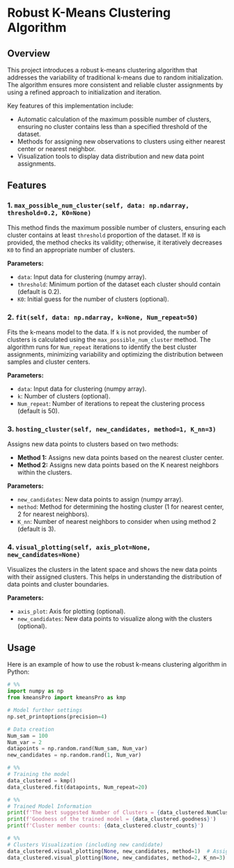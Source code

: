 # Robust K-Means Clustering Algorithm

## Overview

This project introduces a robust k-means clustering algorithm that addresses the variability of traditional k-means due to random initialization. The algorithm ensures more consistent and reliable cluster assignments by using a refined approach to initialization and iteration.

Key features of this implementation include:
- Automatic calculation of the maximum possible number of clusters, ensuring no cluster contains less than a specified threshold of the dataset.
- Methods for assigning new observations to clusters using either nearest center or nearest neighbor.
- Visualization tools to display data distribution and new data point assignments.

## Features

### 1. `max_possible_num_cluster(self, data: np.ndarray, threshold=0.2, K0=None)`

This method finds the maximum possible number of clusters, ensuring each cluster contains at least `threshold` proportion of the dataset. If `K0` is provided, the method checks its validity; otherwise, it iteratively decreases `K0` to find an appropriate number of clusters.

**Parameters:**
- `data`: Input data for clustering (numpy array).
- `threshold`: Minimum portion of the dataset each cluster should contain (default is 0.2).
- `K0`: Initial guess for the number of clusters (optional).

### 2. `fit(self, data: np.ndarray, k=None, Num_repeat=50)`

Fits the k-means model to the data. If `k` is not provided, the number of clusters is calculated using the `max_possible_num_cluster` method. The algorithm runs for `Num_repeat` iterations to identify the best cluster assignments, minimizing variability and optimizing the distribution between samples and cluster centers.

**Parameters:**
- `data`: Input data for clustering (numpy array).
- `k`: Number of clusters (optional).
- `Num_repeat`: Number of iterations to repeat the clustering process (default is 50).

### 3. `hosting_cluster(self, new_candidates, method=1, K_nn=3)`

Assigns new data points to clusters based on two methods:
- **Method 1:** Assigns new data points based on the nearest cluster center.
- **Method 2:** Assigns new data points based on the K nearest neighbors within the clusters.

**Parameters:**
- `new_candidates`: New data points to assign (numpy array).
- `method`: Method for determining the hosting cluster (1 for nearest center, 2 for nearest neighbors).
- `K_nn`: Number of nearest neighbors to consider when using method 2 (default is 3).

### 4. `visual_plotting(self, axis_plot=None, new_candidates=None)`

Visualizes the clusters in the latent space and shows the new data points with their assigned clusters. This helps in understanding the distribution of data points and cluster boundaries.

**Parameters:**
- `axis_plot`: Axis for plotting (optional).
- `new_candidates`: New data points to visualize along with the clusters (optional).

## Usage

Here is an example of how to use the robust k-means clustering algorithm in Python:

```python
# %%
import numpy as np
from kmeansPro import kmeansPro as kmp

# Model further settings
np.set_printoptions(precision=4)

# Data creation
Num_sam = 100
Num_var = 2
datapoints = np.random.rand(Num_sam, Num_var)
new_candidates = np.random.rand(1, Num_var)

# %%
# Training the model
data_clustered = kmp()
data_clustered.fit(datapoints, Num_repeat=20)

# %%
# Trained Model Information
print(f'The best suggested Number of Clusters = {data_clustered.NumCluster}')
print(f'Goodness of the trained model = {data_clustered.goodness}')
print(f'Cluster member counts: {data_clustered.clustr_counts}')

# %%
# Clusters Visualization (including new candidate)
data_clustered.visual_plotting(None, new_candidates, method=1)  # Assigning to the nearest center
data_clustered.visual_plotting(None, new_candidates, method=2, K_nn=3)  # Assigning based on nearest neighbors
